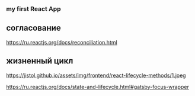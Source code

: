 ### my first React App

## согласование

https://ru.reactjs.org/docs/reconciliation.html

## жизненный цикл

https://jistol.github.io/assets/img/frontend/react-lifecycle-methods/1.jpeg

https://ru.reactjs.org/docs/state-and-lifecycle.html#gatsby-focus-wrapper
